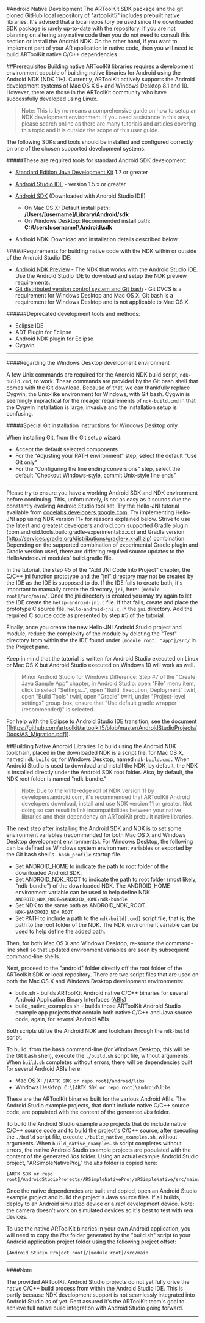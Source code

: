 #Android Native Development
The ARToolKit SDK package and the git cloned GitHub local repository of "artoolkit5" includes prebuilt native libraries. It's advised that a local repository be used since the downloaded SDK package is rarely up-to-date with the repository. If you are not planning on altering any native code then you do not need to consult this section or install the Android NDK. On the other hand, if you want to implement part of your AR application in native code, then you will need to build ARToolKit native C/C++ dependencies.

##Prerequisites
Building native ARToolKit libraries requires a development environment capable of building native libraries for Android using the Android NDK (NDK 11+). Currently, ARToolKit actively supports the Android development systems of Mac OS X 9+ and Windows Desktop 8.1 and 10. However, there are those in the ARToolKit community who have successfully developed using Linux.

>Note: This is by no means a comprehensive guide on how to setup an NDK development environment. If you need assistance in this area, please search online as there are many tutorials and articles covering this topic and it is outside the scope of this user guide.

The following SDKs and tools should be installed and configured correctly on one of the chosen supported development systems.

#####These are required tools for standard Android SDK development:

- [Standard Edition Java Development Kit][1] 1.7 or greater
- [Android Studio IDE][3] - version 1.5.x or greater
- [Android SDK][2] (Downloaded with Android Studio IDE)     
  - On Mac OS X: Default install path: **/Users/[username]/Library/Android/sdk**
  - On Windows Desktop: Recommended install path: **C:\Users\[username]\Android\sdk**

- Android NDK: Download and installation details described below

#####Requirements for building native code with the NDK within or outside of the Android Studio IDE:

- [Android NDK Preview][6] - The NDK that works with the Android Studio IDE.  Use the Android Studio IDE to download and setup the NDK preview requirements.
- [Git distributed version control system and Git bash][7] - Git DVCS is a requirement for Windows Desktop and Mac OS X. Git bash is a requirement for Windows Desktop and is not applicable to Mac OS X.

######Deprecated development tools and methods:

- Eclipse IDE
- ADT Plugin for Eclipse
- Android NDK plugin for Eclipse
- Cygwin

---

####Regarding the Windows Desktop development environment

A few Unix commands are required for the Android NDK build script, `ndk-build.cmd`, to work. These commands are provided by the Git bash shell that comes with the Git download. Because of that, we can thankfully replace Cygwin, the Unix-like environment for Windows, with Git bash. Cygwin is seemingly impractical for the meager requirements of `ndk-build.cmd` in that the Cygwin installation is large, invasive and the installation setup is confusing.

#####Special Git installation instructions for Windows Desktop only

When installing Git, from the Git setup wizard:

- Accept the default selected components
- For the "Adjusting your PATH environment" step, select the default "Use Git only"
- For the "Configuring the line ending conversions" step, select the default "Checkout Windows-style, commit Unix-style line ends"

---

Please try to ensure you have a working Android SDK and NDK environment before continuing. This, unfortunately, is not as easy as it sounds due the constantly evolving Android Studio tool set. Try the Hello-JNI tutorial available from [codelabs.developers.google.com][9]. Try implementing Hello-JNI app using NDK version 11+ for reasons explained below. Strive to use the latest and greatest developers.android.com supported Gradle plugin (com.android.tools.build:gradle-experimental:x.x.x) and Gradle version (http://services.gradle.org/distributions/gradle-x.x-all.zip) combination. Depending on the supported combination of experimental Gradle plugin and Gradle version used, there are differing required source updates to the HelloAndroidJni modules' build.gradle file.

In the tutorial, the step #5 of the "Add JNI Code Into Project" chapter, the C/C++ jni function prototype and the "jni" directory may not be created by the IDE as the IDE is supposed to do. If the IDE fails to create both, it's important to manually create the directory, `jni`, here: `[module root]/src/main/`. Once the jni directory is created you may try again to let the IDE create the `hellp-android-jni.c` file. If that fails, create and place the prototype C source file, `hello-android-jni.c`, in the `jni` directory. Add the required C source code as presented by step #5 of the tutorial.

Finally, once you create the new Hello-JNI Android Studio project and module, reduce the complexity of the module by deleting the "Test" directory from within the the IDE found under `[module root: "app"]/src/` in the Project pane.

Keep in mind that the tutorial is written for Android Studio executed on Linux or Mac OS X but Android Studio executed on Windows 10 will work as well.

> Minor Android Studio for Windows Difference: Step #7 of the "Create Java Sample App" chapter, in Android Studio: open "File" menu item, click to select "Settings...", open "Build, Execution, Deployment" twirl, open "Build Tools" twirl, open "Gradle" twirl, under "Project-level settings" group-box, ensure that "Use default gradle wrapper (recommended)" is selected.

For help with the Eclipse to Android Studio IDE transition, see the document [[https://github.com/artoolkit/artoolkit5/blob/master/AndroidStudioProjects/Docs/AS_Migration.pdf]].

##Building Native Android Libraries
To build using the Android NDK toolchain, placed in the downloaded NDK is a script file, for Mac OS X, named `ndk-build` or, for Windows Desktop, named `ndk-build.cmd.` When Android Studio is used to download and install the NDK, by default, the NDK is installed directly under the Android SDK root folder. Also, by default, the NDK root folder is named "ndk-bundle."

> Note: Due to the knife-edge roll of NDK version 11 by developers.android.com, it's recommended that ARToolKit Android developers download, install and use NDK version 11 or greater. Not doing so can result in link incompatibilities between your native libraries and their dependency on ARToolKit prebuilt native libraries.

The next step after installing the Android SDK and NDK is to set some environment variables (recommended for both Mac OS X and Windows Desktop development environments). For Windows Desktop, the following can be defined as Windows system environment variables or exported by the Git bash shell's `.bash_profile` startup file.

* Set ANDROID\_HOME to indicate the path to root folder of the downloaded Android SDK.
* Set ANDROID\_NDK\_ROOT to indicate the path to root folder (most likely, "ndk-bundle") of the downloaded NDK. The ANDROID\_HOME environment variable can be used to help define NDK. `ANDROID_NDK_ROOT=$ANDROID_HOME/ndk-bundle`
* Set NDK to the same path as ANDROID\_NDK\_ROOT. `NDK=$ANDROID_NDK_ROOT`
* Set PATH to include a path to the `ndk-build[.cmd]` script file, that is, the path to the root folder of the NDK. The NDK environment variable can be used to help define the added path.

Then, for both Mac OS X and Windows Desktop, re-source the command-line shell so that updated environment variables are seen by subsequent command-line shells.

Next, proceed to the "android" folder directly off the root folder of the ARToolKit SDK or local repository. There are two script files that are used on both the Mac OS X and Windows Desktop development environments:

* build.sh - builds ARToolKit Android native C/C++ binaries for several Android Application Binary Interfaces ([ABIs][10])
* build\_native\_examples.sh - builds those ARToolKit Android Studio example app projects that contain both native C/C++ and Java source code, again, for several Android ABIs

Both scripts utilize the Android NDK and toolchain through the `ndk-build` script.

To build, from the bash command-line (for Windows Desktop, this will be the Git bash shell), execute the `./build.sh` script file, without arguments. When `build.sh` completes without errors, there will be dependencies built for several Android ABIs here:

* Mac OS X: `/[ARTK SDK or repo root]/android/libs`
* Windows Desktop: `C:\[ARTK SDK or repo root]\android\libs`

These are the ARToolKit binaries built for the various Android ABIs. The Android Studio example projects, that don't include native C/C++ source code, are populated with the content of the generated *libs* folder.

To build the Android Studio example app projects that do include native C/C++ source code and to build the project's C/C++ source, after executing the `./build` script file, execute `./build_native_examples.sh`, without arguments. When `build_native_examples.sh` script completes without errors, the native Android Studio example projects are populated with the content of the generated *libs* folder. Using an actual example Android Studio project, "ARSimpleNativeProj," the *libs* folder is copied here:

```
[ARTK SDK or repo root]/AndroidStudioProjects/ARSimpleNativeProj/aRSimpleNative/src/main/
```

Once the native dependencies are built and copied, open an Android Studio example project and build the project's Java source files. If all builds, deploy to an Android simulated device or a *real* development device. Note: the camera doesn't work on simulated devices so it's best to test with *real* devices.

To use the native ARToolKit binaries in your own Android application, you will need to copy the *libs* folder generated by the "build.sh" script to your Android application project folder using the following project offset:

```
[Android Studio Project root]/[module root]/src/main
```

---

####Note

The provided ARToolKit Android Studio projects do not yet fully drive the native C/C++ build process from within the Android Studio IDE. This is partly because NDK development support is not seamlessly integrated into Android Studio as of yet. Rest assured it's the ARToolKit team's goal to achieve full native build integration with Android Studio going forward.

---

[1]: http://www.oracle.com/technetwork/java/javase/downloads/index.html
[2]: http://developer.android.com/sdk/index.html
[3]: http://developer.android.com/sdk/index.html
[4-not used]: http://www.eclipse.org/
[5-not used]: http://developer.android.com/sdk/eclipse-adt.html
[6]: http://tools.android.com/tech-docs/android-ndk-preview
[7]: https://git-scm.com
[9]: https://codelabs.developers.google.com/codelabs/android-studio-jni/index.html?index=..%2F..%2Findex#0
[10]: http://developer.android.com/ndk/guides/abis.html

[android_developing]: ./android_developing.md
